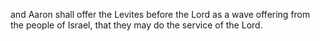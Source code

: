 and Aaron shall offer the Levites before the Lord as a wave offering from the people of Israel, that they may do the service of the Lord.
